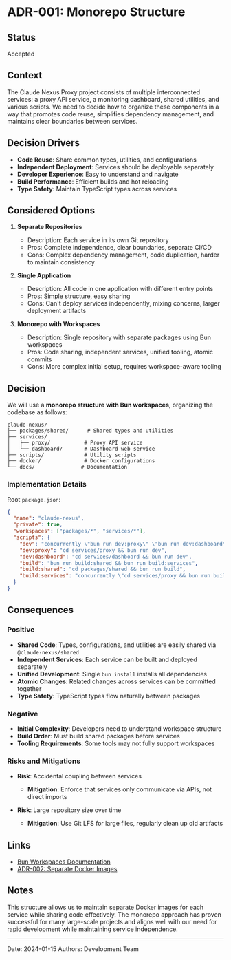 # ADR-001: Monorepo Structure

## Status

Accepted

## Context

The Claude Nexus Proxy project consists of multiple interconnected services: a proxy API service, a monitoring dashboard, shared utilities, and various scripts. We need to decide how to organize these components in a way that promotes code reuse, simplifies dependency management, and maintains clear boundaries between services.

## Decision Drivers

- **Code Reuse**: Share common types, utilities, and configurations
- **Independent Deployment**: Services should be deployable separately
- **Developer Experience**: Easy to understand and navigate
- **Build Performance**: Efficient builds and hot reloading
- **Type Safety**: Maintain TypeScript types across services

## Considered Options

1. **Separate Repositories**
   - Description: Each service in its own Git repository
   - Pros: Complete independence, clear boundaries, separate CI/CD
   - Cons: Complex dependency management, code duplication, harder to maintain consistency

2. **Single Application**
   - Description: All code in one application with different entry points
   - Pros: Simple structure, easy sharing
   - Cons: Can't deploy services independently, mixing concerns, larger deployment artifacts

3. **Monorepo with Workspaces**
   - Description: Single repository with separate packages using Bun workspaces
   - Pros: Code sharing, independent services, unified tooling, atomic commits
   - Cons: More complex initial setup, requires workspace-aware tooling

## Decision

We will use a **monorepo structure with Bun workspaces**, organizing the codebase as follows:

```
claude-nexus/
├── packages/shared/      # Shared types and utilities
├── services/
│   ├── proxy/           # Proxy API service
│   └── dashboard/       # Dashboard web service
├── scripts/             # Utility scripts
├── docker/              # Docker configurations
└── docs/               # Documentation
```

### Implementation Details

Root `package.json`:

```json
{
  "name": "claude-nexus",
  "private": true,
  "workspaces": ["packages/*", "services/*"],
  "scripts": {
    "dev": "concurrently \"bun run dev:proxy\" \"bun run dev:dashboard\"",
    "dev:proxy": "cd services/proxy && bun run dev",
    "dev:dashboard": "cd services/dashboard && bun run dev",
    "build": "bun run build:shared && bun run build:services",
    "build:shared": "cd packages/shared && bun run build",
    "build:services": "concurrently \"cd services/proxy && bun run build\" \"cd services/dashboard && bun run build\""
  }
}
```

## Consequences

### Positive

- **Shared Code**: Types, configurations, and utilities are easily shared via `@claude-nexus/shared`
- **Independent Services**: Each service can be built and deployed separately
- **Unified Development**: Single `bun install` installs all dependencies
- **Atomic Changes**: Related changes across services can be committed together
- **Type Safety**: TypeScript types flow naturally between packages

### Negative

- **Initial Complexity**: Developers need to understand workspace structure
- **Build Order**: Must build shared packages before services
- **Tooling Requirements**: Some tools may not fully support workspaces

### Risks and Mitigations

- **Risk**: Accidental coupling between services
  - **Mitigation**: Enforce that services only communicate via APIs, not direct imports

- **Risk**: Large repository size over time
  - **Mitigation**: Use Git LFS for large files, regularly clean up old artifacts

## Links

- [Bun Workspaces Documentation](https://bun.sh/docs/workspaces)
- [ADR-002: Separate Docker Images](./adr-002-separate-docker-images.md)

## Notes

This structure allows us to maintain separate Docker images for each service while sharing code effectively. The monorepo approach has proven successful for many large-scale projects and aligns well with our need for rapid development while maintaining service independence.

---

Date: 2024-01-15
Authors: Development Team
